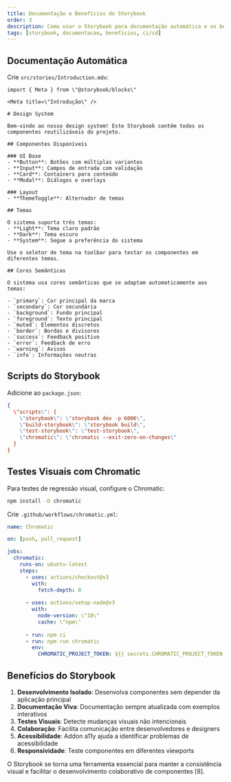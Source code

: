 ```yaml
---
title: Documentação e Benefícios do Storybook
order: 3
description: Como usar o Storybook para documentação automática e os benefícios de sua implementação.
tags: [storybook, documentacao, beneficios, ci/cd]
---
```


## Documentação Automática

Crie `src/stories/Introduction.mdx`:

```mdx
import { Meta } from \"@storybook/blocks\"

<Meta title=\"Introdução\" />

# Design System

Bem-vindo ao nosso design system! Este Storybook contém todos os componentes reutilizáveis do projeto.

## Componentes Disponíveis

### UI Base
- **Button**: Botões com múltiplas variantes
- **Input**: Campos de entrada com validação
- **Card**: Containers para conteúdo
- **Modal**: Diálogos e overlays

### Layout
- **ThemeToggle**: Alternador de temas

## Temas

O sistema suporta três temas:
- **Light**: Tema claro padrão
- **Dark**: Tema escuro
- **System**: Segue a preferência do sistema

Use o seletor de tema na toolbar para testar os componentes em diferentes temas.

## Cores Semânticas

O sistema usa cores semânticas que se adaptam automaticamente aos temas:

- `primary`: Cor principal da marca
- `secondary`: Cor secundária
- `background`: Fundo principal
- `foreground`: Texto principal
- `muted`: Elementos discretos
- `border`: Bordas e divisores
- `success`: Feedback positivo
- `error`: Feedback de erro
- `warning`: Avisos
- `info`: Informações neutras
```

## Scripts do Storybook

Adicione ao `package.json`:

```json
{
  \"scripts\": {
    \"storybook\": \"storybook dev -p 6006\",
    \"build-storybook\": \"storybook build\",
    \"test-storybook\": \"test-storybook\",
    \"chromatic\": \"chromatic --exit-zero-on-changes\"
  }
}
```

## Testes Visuais com Chromatic

Para testes de regressão visual, configure o Chromatic:

```bash
npm install -D chromatic
```

Crie `.github/workflows/chromatic.yml`:

```yaml
name: Chromatic

on: [push, pull_request]

jobs:
  chromatic:
    runs-on: ubuntu-latest
    steps:
      - uses: actions/checkout@v3
        with:
          fetch-depth: 0
      
      - uses: actions/setup-node@v3
        with:
          node-version: \"18\"
          cache: \"npm\"
      
      - run: npm ci
      - run: npm run chromatic
        env:
          CHROMATIC_PROJECT_TOKEN: ${{ secrets.CHROMATIC_PROJECT_TOKEN }}
```

## Benefícios do Storybook

1. **Desenvolvimento Isolado**: Desenvolva componentes sem depender da aplicação principal
2. **Documentação Viva**: Documentação sempre atualizada com exemplos interativos
3. **Testes Visuais**: Detecte mudanças visuais não intencionais
4. **Colaboração**: Facilita comunicação entre desenvolvedores e designers
5. **Acessibilidade**: Addon a11y ajuda a identificar problemas de acessibilidade
6. **Responsividade**: Teste componentes em diferentes viewports

O Storybook se torna uma ferramenta essencial para manter a consistência visual e facilitar o desenvolvimento colaborativo de componentes [8].


